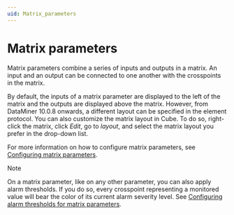 ```yaml
---
uid: Matrix_parameters
---
```


# Matrix parameters

Matrix parameters combine a series of inputs and outputs in a matrix. An input and an output can be connected to one another with the crosspoints in the matrix.

By default, the inputs of a matrix parameter are displayed to the left of the matrix and the outputs are displayed above the matrix. However, from DataMiner 10.0.8 onwards, a different layout can be specified in the element protocol. You can also customize the matrix layout in Cube. To do so, right-click the matrix, click *Edit*, go to *layout*, and select the matrix layout you prefer in the drop-down list.

For more information on how to configure matrix parameters, see [Configuring matrix parameters](xref:Configuring_matrix_parameters).

> [!NOTE]
> On a matrix parameter, like on any other parameter, you can also apply alarm thresholds. If you do so, every crosspoint representing a monitored value will bear the color of its current alarm severity level. See [Configuring alarm thresholds for matrix parameters](xref:Configuring_normal_alarm_thresholds#configuring-alarm-thresholds-for-matrix-parameters).
